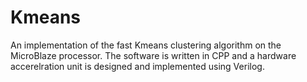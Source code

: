 # Kmeans

An implementation of the fast Kmeans clustering algorithm on the MicroBlaze processor. The software is written in CPP and a hardware accerelration unit is designed and implemented using Verilog.
